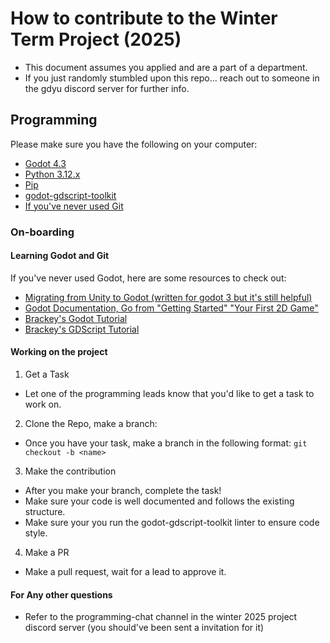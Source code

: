 # How to contribute to the Winter Term Project (2025)

- This document assumes you applied and are a part of a department.
- If you just randomly stumbled upon this repo... reach out to someone in the gdyu discord server for further info.

## Programming

Please make sure you have the following on your computer:

- [Godot 4.3](https://godotengine.org/download/)
- [Python 3.12.x](https://www.python.org/)
- [Pip](https://pypi.org/project/pip/)
- [godot-gdscript-toolkit](https://github.com/Scony/godot-gdscript-toolkit)
- [If you've never used Git](https://www.freecodecamp.org/news/guide-to-git-github-for-beginners-and-experienced-devs/)

### On-boarding

#### Learning Godot and Git

If you've never used Godot, here are some resources to check out:

- [Migrating from Unity to Godot (written for godot 3 but it's still helpful)](https://docs.godotengine.org/en/3.1/getting_started/editor/unity_to_godot.html)
- [Godot Documentation, Go from "Getting Started" "Your First 2D Game"](https://docs.godotengine.org/en/stable/getting_started/introduction/index.html)
- [Brackey's Godot Tutorial](https://youtu.be/LOhfqjmasi0?si=J0HfInbB6QwBuCU0)
- [Brackey's GDScript Tutorial](https://youtu.be/e1zJS31tr88?si=_ypKiUevu2Z7Qcq7)

#### Working on the project

1. Get a Task

- Let one of the programming leads know that you'd like to get a task to work on.

2. Clone the Repo, make a branch:

- Once you have your task, make a branch in the following format:
``
git checkout -b <name>
``

3. Make the contribution

- After you make your branch, complete the task!
- Make sure your code is well documented and follows the existing structure.
- Make sure your you run the godot-gdscript-toolkit linter to ensure code style.

4. Make a PR

- Make a pull request, wait for a lead to approve it.

#### For Any other questions

- Refer to the programming-chat channel in the winter 2025 project discord server (you should've been sent a invitation for it)
